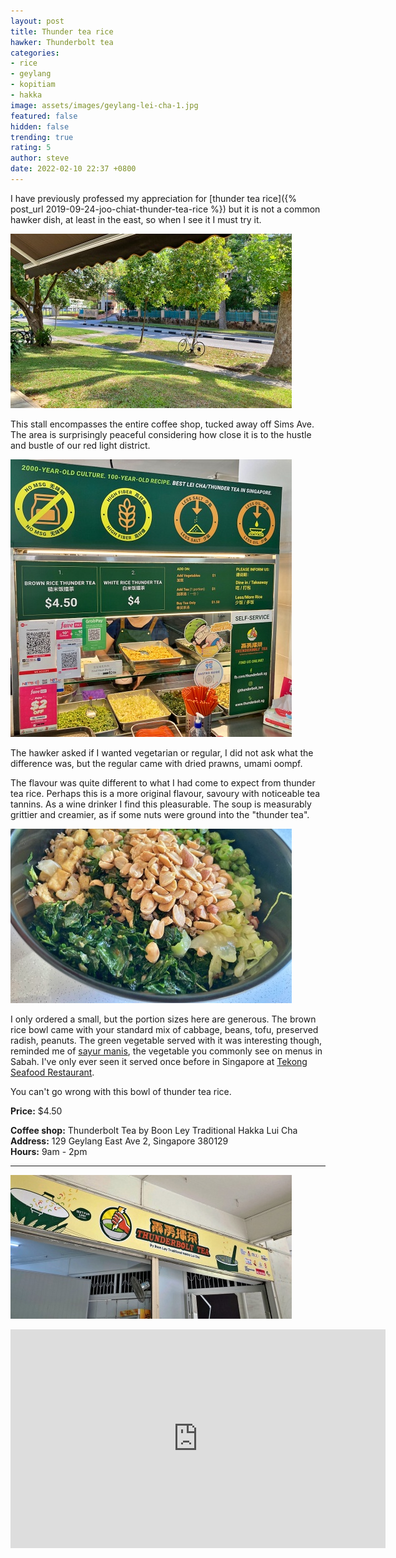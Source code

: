 ```yaml
---
layout: post
title: Thunder tea rice
hawker: Thunderbolt tea
categories:
- rice
- geylang
- kopitiam
- hakka
image: assets/images/geylang-lei-cha-1.jpg
featured: false
hidden: false
trending: true
rating: 5
author: steve
date: 2022-02-10 22:37 +0800
---
```

I have previously professed my appreciation for [thunder tea rice]({% post_url 2019-09-24-joo-chiat-thunder-tea-rice %}) but it is not a common hawker dish, at least in the east, so when I see it I must try it.

![Relaxed view from coffee shop](/assets/images/geylang-lei-cha-5.jpg "Relaxed view from coffee shop")

This stall encompasses the entire coffee shop, tucked away off Sims Ave. The area is surprisingly peaceful considering how close it is to the hustle and bustle of our red light district.

![Thunderbolt tea menu](/assets/images/geylang-lei-cha-3.jpg "Thunderbolt tea menu")

The hawker asked if I wanted vegetarian or regular, I did not ask what the difference was, but the regular came with dried prawns, umami oompf.

The flavour was quite different to what I had come to expect from thunder tea rice. Perhaps this is a more original flavour, savoury with noticeable tea tannins. As a wine drinker I find this pleasurable. The soup is measurably grittier and creamier, as if some nuts were ground into the "thunder tea".

![Thunder tea rice ingredients](/assets/images/geylang-lei-cha-4.jpg "Thunder tea rice ingredients")

I only ordered a small, but the portion sizes here are generous. The brown rice bowl came with your standard mix of cabbage, beans, tofu, preserved radish, peanuts. The green vegetable served with it was interesting though, reminded me of [sayur manis](https://www.npr.org/sections/thesalt/2014/08/14/340358325/sayur-manis-delicious-but-also-deadly-greens-from-borneo), the vegetable you commonly see on menus in Sabah. I've only ever seen it served once before in Singapore at [Tekong Seafood Restaurant](http://tekongseafood.com).

You can't go wrong with this bowl of thunder tea rice.

**Price:** $4.50  

**Coffee shop:** Thunderbolt Tea by Boon Ley Traditional Hakka Lui Cha  
**Address:** 129 Geylang East Ave 2, Singapore 380129  
**Hours:** 9am - 2pm  

***  

![Thunderbolt tea](/assets/images/geylang-lei-cha-2.jpg "Thunderbolt tea")

<iframe src="https://www.google.com/maps/embed?pb=!1m14!1m8!1m3!1d15955.056751605669!2d103.8883371!3d1.3170984!3m2!1i1024!2i768!4f13.1!3m3!1m2!1s0x0%3A0x76c3c92a2dd16188!2sThunderbolt%20Tea%20by%20Boon%20Lay%20Traditional%20Hakka%20Lui%20Cha!5e0!3m2!1sen!2ssg!4v1644227889477!5m2!1sen!2ssg" width="600" height="350" style="border:0;" allowfullscreen="" loading="lazy"></iframe>